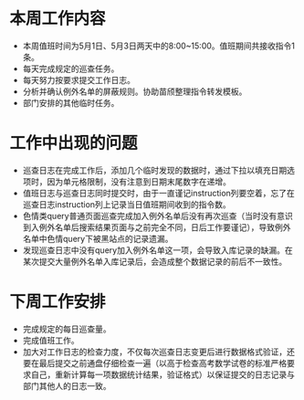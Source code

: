 # 本周工作内容
* 本周值班时间为5月1日、5月3日两天中的8:00~15:00。值班期间共接收指令1条。
* 每天完成规定的巡查任务。
* 每天努力按要求提交工作日志。
* 分析并确认例外名单的屏蔽规则。协助苗颀整理指令转发模板。
* 部门安排的其他临时任务。

# 工作中出现的问题
* 巡查日志在完成工作后，添加几个临时发现的数据时，通过下拉以填充日期选项时，因为单元格限制，没有注意到日期末尾数字在递增。
* 值班日志与巡查日志同时提交时，由于一直谨记instruction列要空着，忘了在巡查日志instruction列上记录当日值班期间收到的指令数。
* 色情类query普通页面巡查完成加入例外名单后没有再次巡查（当时没有意识到入例外名单后搜索结果页面与之前完全不同，日后工作要谨记），导致例外名单中色情query下被黑站点的记录遗漏。
* 发现巡查日志中没有query加入例外名单这一项，会导致入库记录的缺漏。在某次提交大量例外名单入库记录后，会造成整个数据记录的前后不一致性。

# 下周工作安排
* 完成规定的每日巡查量。
* 完成值班工作。
* 加大对工作日志的检查力度，不仅每次巡查日志变更后进行数据格式验证，还要在最后提交之前通盘仔细检查一遍（以高于检查高考数学试卷的标准严格要求自己，重新计算每一项数据统计结果，验证格式）以保证提交的日志记录与部门其他人的日志一致。
